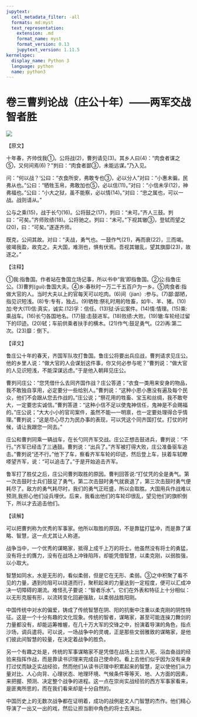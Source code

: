 ```yaml
---
jupytext:
  cell_metadata_filter: -all
  formats: md:myst
  text_representation:
    extension: .md
    format_name: myst
    format_version: 0.13
    jupytext_version: 1.11.5
kernelspec:
  display_name: Python 3
  language: python
  name: python3
---
```

# 卷三曹刿论战（庄公十年）——两军交战智者胜

![](image/cover.jpg)

【原文】

十年春，齐帅伐我①。公将战(2)，曹刿请见(3)。其乡人曰(4)：“肉食者谋之⑤，又何间焉(6)？”刿曰：“肉食者鄙③，未能远谋。”乃入见。

问：“何以战？‘公曰：“衣食所安，弗敢专也③，必以分人”对曰：“小惠未徧，民弗从也。”公曰：“牺牲玉帛，弗敢加也⑤，必以信(11)。”对曰：“小信未孚(12)，神弗福也。”公曰：“小大之狱，虽不能察，必以情(14)。”对曰：“忠之属也，可以一战。战则请从。”

公与之乘(15)，战于长勺(16)。公将鼓之(17)，刿曰：“未可。”齐人三鼓。刿曰：“可矣。”齐师败绩(18)。公将驰之。刿曰：“未可。”下视其辙③，登轼而望之(20)，曰：“可矣。”遂逐齐师。

既克，公间其故。对曰：“夫战，勇气也。一鼓作气(21)，再而衰(22)，三而竭。彼竭我盈，故克之。夫大国，难测也，惧有伏焉。吾视其辙乱，望其旗靡(23)，故逐之。”

【注释】

①我:指鲁国。作者站在鲁国立场记事，所以书中“我’即指鲁国。②公:指鲁庄公。(3)曹刿(gui):鲁国大夫。④乡:春秋时一万二千五百户为一乡。⑤肉食者:指做大官的人。当时大夫以上的官每天可以吃肉。(6)间（jian）:参与。(7)鄙:鄙陋，指见识短浅。(8)专:专有，独占。(9)牺牲:祭礼时用的牲畜，如牛、羊、猪。(10)加:夸大(11)信:真实，诚实.(12)孚：信任。(13)狱:诉讼案件。(14)情:情理。(15)乘:乘战车。(16)长勺各国地名。(17)鼓:击鼓进军。(18)败绩:大败。(19)辙:车轮经过留下的印迹。(20)轼；车前供乘者扶手的横木。(21)作气:鼓足勇气。(22)再:第二次。(23)靡：倒下。

【译文】

鲁庄公十年的春天，齐国军队攻打鲁国。鲁庄公将要出兵应战，曹刿请求见庄公。他的乡里人说：“做大官的人会谋划这件事，你又何必参与呢？”曹刿说：“做大官的人见识短浅，不能深谋远虑。”于是他入朝拜见庄公。

曹刿问庄公：“您凭借什么去同齐国作战？庄公答道；“衣食一类用来安身的物品，我不敢独自享用，必定要分一些给别人。”曹刿说：“这种小恩小惠没有遍及每个民众，他们不会跟从您去作战的。”庄公说；“祭花用的牲畜、宝玉和丝绸，我不敢夸大，一定要忠实诚信。”曹刿答道：“这种小信不足以使鬼神信任，鬼神是不会赐福的。”庄公说；“大大小小的官司案件，虽然不能—一明禀，也一定要处理得合乎情理。”曹刿说；“这是尽心尽力为民办事的表现，可以凭这个同齐国打仗。打仗的时候，请让我跟您一同去。”

庄公和曹刿同乘一辆战车，在长勺同齐军交战。庄公正想击鼓进兵，曹刿说：“不行。”齐军已经击了三通鼓。曹刿说：“出兵了。”齐军被打得大败，庄公准备驱车追击。”曹刿说“还不行。”他下了车，察看齐军车轮的印迹，然后登上车，扶着车轼瞭嗏望齐军，说：“可以追击了。”于是开始追击齐军。

鲁军打了胜仗之后，庄公问曹刿取胜的原因。曹判回答说:“打仗凭的全是勇气。第一次击鼓时士兵们鼓足了勇气，第二次击鼓时勇气就衰退了，第三次击鼓时勇气便耗尽了。敌方的勇气耗尽时，我们的勇气正旺盛，所以会取胜。大国用兵作战难以预测,我担心他们设兵埋伏。后来，我看出他们的车轮印很乱，望见他们的旗帜倒下，所以才去追击他们。

【读解】

可以把曹刿称为优秀的军事家。他所以取胜的原因，不是靠猛打猛冲，而是靠了谋略、智慧，这一点尤其让人称道。

战争当中，一个优秀的谋略家，抵得上成千上万的将士。他虽然没有将士的勇猛，没有将士的膺力，没有在战场上冲锋陷阵，却能凭借智慧，以柔克刚，以弱胜强，以小取大。

智慧如同水，水是无形的，看似柔弱，但是它在无形、柔弱。③之中积聚了看不见的力量，遇到险阻可以绕道而行，聚积起来的力量达到一定程度，便可以汇成冲决一切障碍的潮流。难怪孔子要说：“智者乐水”。它们在外表和特征上十分相似：以无形克服有形，以流转变化回避强敌，以柔弱战胜阳刚。

中国传统中对水的偏爱，铸成了传统智慧在阴、阳的抗衡中注重以柔克刚的阴性特征。这是一个十分有趣的文化现象。传统的智者，谋略家，甚至可能连操刀舞剑的力量都没有，却能运筹帷幄，在几十万大军的交锋之中，扮演着导演的角色，指点沙场，调兵遣将。可以说，一场战争中的灵魂，正是那些文弱雅致的谋略家，是他们彼此间智慧的较量，在决定着战争的胜负。

另一个有趣之处是，传统的军事谋略家不是凭借在战场上出生入死、浴血奋战的经验来指挥作战，而是靠读书识理来完成自己使命的。看上去他们似乎因为没有亲身打过仗而缺乏实战经验，然而他们从读书识理中积累起来的智慧，足以使他们从力量对比、人心向背、心理状态、地理环境、气候条件等等天、地、人方面的因素，来把握、预测、决定整个战争的进程。这一点在崇尚实战经验的西方军事家看来，是匪夷所思的，而在我们看来却是十分自然的。

中国历史上的无数次战争都在证明着，成功的战例是文人门智慧的杰作。他们精心导演了一出又一出的戏，然后让担当剧中角色的将士去演出。



